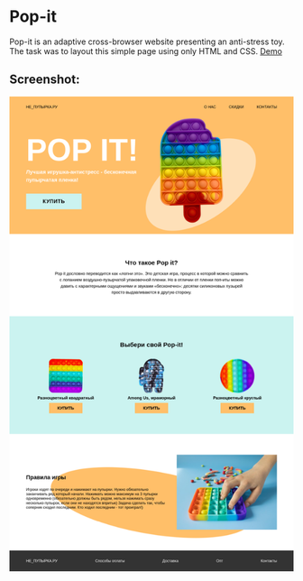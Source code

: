 # Pop-it

Pop-it is an adaptive cross-browser website presenting an anti-stress toy. The task was to layout this simple page using
only HTML and CSS. [Demo](https://daniilsintsov.github.io/portfolio/Pop-it/)

## Screenshot:

![Pop-it](../assets/НЕ_ПУПЫРКА.РУ.png)
